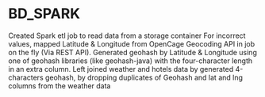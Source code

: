 # BD_SPARK
Created Spark etl job to read data from a storage container
For incorrect values, mapped Latitude & Longitude from OpenCage Geocoding API in job on the fly (Via REST API).
Generated geohash by Latitude & Longitude using one of geohash libraries (like geohash-java) with the four-character length in an extra column.
Left joined weather and hotels data by generated 4-characters geohash, by dropping duplicates of Geohash and lat and lng columns from the weather data
